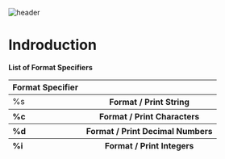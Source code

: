 ![header](https://capsule-render.vercel.app/api?type=soft&color=0:EEFF00,100:a82da8&height=300&section=header&text=Printf%20&fontSize=60&desc=Written%20by%20Jacob%20leon%20and%20Chapman%20Hunt%20&animation=fadeIn)
<b>
<h1>Indroduction</h1>
<p>List of Format Specifiers</p>

<table>
    <thead>
        <tr>
            <th align="left">Format Specifier</th>
            <th align="left"></th>
        </tr>
    </thead>
    <tbody>
        <tr>
            <td align="left">%s</td>
             <th align="center">Format / Print String</th>
        </tr>
    </tbody>
     <thead>
        <tr>
            <th align="left">%c</th>
            <th align="center">Format / Print Characters</th>
        </tr>
    </thead>
     <thead>
        <tr>
            <th align="left">%d</th>
            <th align="center">Format / Print Decimal Numbers</th>
        </tr>
    </thead>
     <thead>
        <tr>
            <th align="left">%i</th>
            <th align="center">Format / Print Integers</th>
        </tr>
    </thead>
</table>


